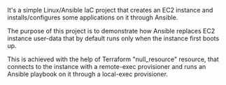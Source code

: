 It's a simple Linux/Ansible IaC project that creates an EC2 instance and installs/configures some applications on it through Ansible.

The purpose of this project is to demonstrate how Ansible replaces EC2 instance user-data that by default runs only when the instance first boots up.

This is achieved with the help of Terraform "null_resource" resource, that connects to the instance with a remote-exec provisioner and runs an Ansible playbook on it through a local-exec provisioner.
